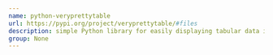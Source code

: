 ```yaml
---
name: python-veryprettytable
url: https://pypi.org/project/veryprettytable/#files
description: simple Python library for easily displaying tabular data in a visually appealing ASCII table format. URL : https://pypi.org/project/veryprettytable/#files Groups : None
group: None
---
```

